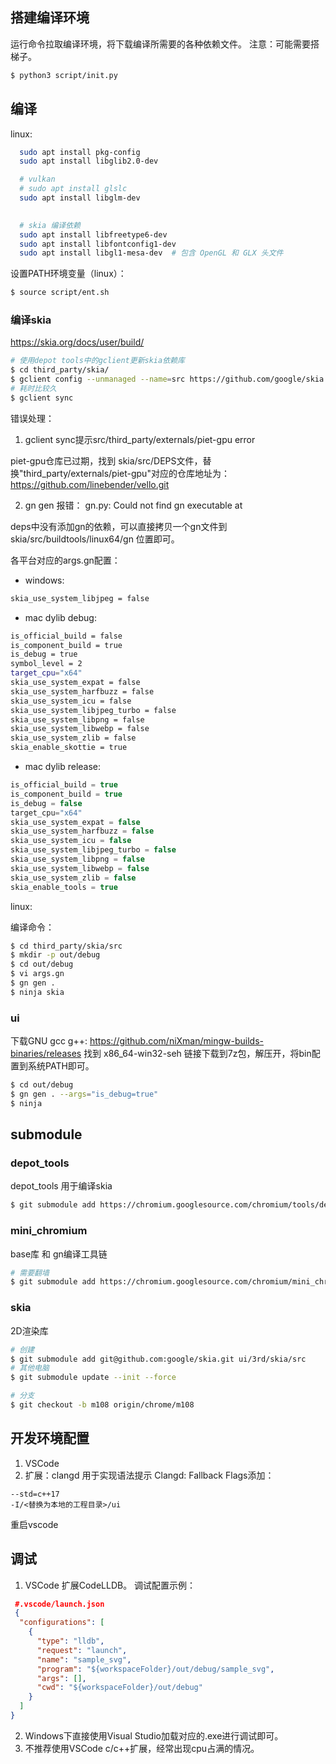 
## 搭建编译环境

运行命令拉取编译环境，将下载编译所需要的各种依赖文件。
注意：可能需要搭梯子。

```sh
$ python3 script/init.py
```

## 编译 


linux:
```sh
  sudo apt install pkg-config
  sudo apt install libglib2.0-dev

  # vulkan
  # sudo apt install glslc
  sudo apt install libglm-dev

  
  # skia 编译依赖
  sudo apt install libfreetype6-dev
  sudo apt install libfontconfig1-dev
  sudo apt install libgl1-mesa-dev  # 包含 OpenGL 和 GLX 头文件
```


设置PATH环境变量（linux）：
```sh
$ source script/ent.sh
```

### 编译skia
https://skia.org/docs/user/build/

```sh
# 使用depot tools中的gclient更新skia依赖库
$ cd third_party/skia/
$ gclient config --unmanaged --name=src https://github.com/google/skia.git
# 耗时比较久
$ gclient sync
```

错误处理：
1. gclient sync提示src/third_party/externals/piet-gpu error

piet-gpu仓库已过期，找到 skia/src/DEPS文件，替换"third_party/externals/piet-gpu"对应的仓库地址为：https://github.com/linebender/vello.git

2. gn gen 报错： gn.py: Could not find gn executable at

deps中没有添加gn的依赖，可以直接拷贝一个gn文件到 skia/src/buildtools/linux64/gn 位置即可。

各平台对应的args.gn配置：

* windows:

```sh
skia_use_system_libjpeg = false
```

* mac dylib debug:

```sh
is_official_build = false
is_component_build = true
is_debug = true
symbol_level = 2
target_cpu="x64"
skia_use_system_expat = false
skia_use_system_harfbuzz = false
skia_use_system_icu = false
skia_use_system_libjpeg_turbo = false
skia_use_system_libpng = false
skia_use_system_libwebp = false
skia_use_system_zlib = false
skia_enable_skottie = true
```

* mac dylib release:

```js
is_official_build = true
is_component_build = true
is_debug = false
target_cpu="x64"
skia_use_system_expat = false
skia_use_system_harfbuzz = false
skia_use_system_icu = false
skia_use_system_libjpeg_turbo = false
skia_use_system_libpng = false
skia_use_system_libwebp = false
skia_use_system_zlib = false
skia_enable_tools = true
```

linux:


编译命令： 
```sh
$ cd third_party/skia/src
$ mkdir -p out/debug
$ cd out/debug
$ vi args.gn
$ gn gen .
$ ninja skia
```


### ui
下载GNU gcc g++: https://github.com/niXman/mingw-builds-binaries/releases
找到 x86_64-win32-seh 链接下载到7z包，解压开，将bin配置到系统PATH即可。

```sh
$ cd out/debug
$ gn gen . --args="is_debug=true"
$ ninja
```


## submodule

### depot_tools

depot_tools 用于编译skia

```sh
$ git submodule add https://chromium.googlesource.com/chromium/tools/depot_tools third_party/depot_tools
```

### mini_chromium

base库 和 gn编译工具链

```sh
# 需要翻墙
$ git submodule add https://chromium.googlesource.com/chromium/mini_chromium third_party/mini_chromium
```

### skia

2D渲染库

```sh
# 创建
$ git submodule add git@github.com:google/skia.git ui/3rd/skia/src
# 其他电脑
$ git submodule update --init --force

# 分支
$ git checkout -b m108 origin/chrome/m108
```


## 开发环境配置

1. VSCode
2. 扩展：clangd 
   用于实现语法提示
   Clangd: Fallback Flags添加：
  ```
  --std=c++17
  -I/<替换为本地的工程目录>/ui
  ```
  重启vscode


## 调试
1. VSCode 扩展CodeLLDB。
   调试配置示例：
  ```json
   #.vscode/launch.json
   {
    "configurations": [
      {
        "type": "lldb",
        "request": "launch",
        "name": "sample_svg",
        "program": "${workspaceFolder}/out/debug/sample_svg",
        "args": [],
        "cwd": "${workspaceFolder}/out/debug"
      }
    ]
  }
   ```
2. Windows下直接使用Visual Studio加载对应的.exe进行调试即可。
3. 不推荐使用VSCode c/c++扩展，经常出现cpu占满的情况。


